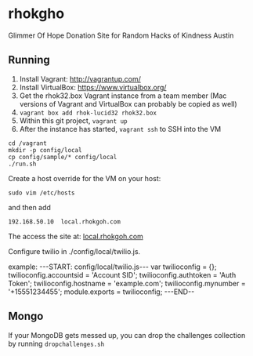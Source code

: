 rhokgho
=======

Glimmer Of Hope Donation Site for Random Hacks of Kindness Austin

Running
-------

1. Install Vagrant: http://vagrantup.com/
2. Install VirtualBox: https://www.virtualbox.org/
3. Get the rhok32.box Vagrant instance from a team member (Mac versions of Vagrant and VirtualBox can probably be copied as well)
4. ```vagrant box add rhok-lucid32 rhok32.box```
5. Within this git project, ```vagrant up```
6. After the instance has started, ```vagrant ssh``` to SSH into the VM

```
cd /vagrant
mkdir -p config/local
cp config/sample/* config/local
./run.sh
```

Create a host override for the VM on your host:

`sudo vim /etc/hosts`

and then add

`192.168.50.10  local.rhokgoh.com`

The access the site at: [local.rhokgoh.com](http://local.rhokgoh.com/)

Configure twilio in ./config/local/twilio.js.

example:
---START: config/local/twilio.js---
var twilioconfig = {};
twilioconfig.accountsid = 'Account SID';
twilioconfig.authtoken = 'Auth Token';
twilioconfig.hostname = 'example.com';
twilioconfig.mynumber = '+15551234455';
module.exports = twilioconfig;
---END--

Mongo
-----

If your MongoDB gets messed up, you can drop the challenges collection by running ```dropchallenges.sh```